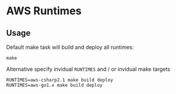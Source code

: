 # AWS Runtimes

## Usage
Default make task will build and deploy all runtimes:

    make

Alternative specify invidual `RUNTIMES` and / or invidual make targets

    RUNTIMES=aws-csharp2.1 make build deploy
    RUNTIMES=aws-go1.x make build deploy
    